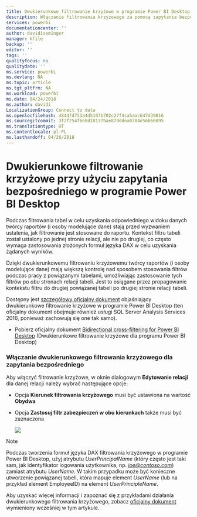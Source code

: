 ```yaml
---
title: Dwukierunkowe filtrowanie krzyżowe w programie Power BI Desktop
description: Włączanie filtrowania krzyżowego za pomocą zapytania bezpośredniego w programie Power BI Desktop
services: powerbi
documentationcenter: ''
author: davidiseminger
manager: kfile
backup: ''
editor: ''
tags: ''
qualityfocus: no
qualitydate: ''
ms.service: powerbi
ms.devlang: NA
ms.topic: article
ms.tgt_pltfrm: NA
ms.workload: powerbi
ms.date: 04/24/2018
ms.author: davidi
LocalizationGroup: Connect to data
ms.openlocfilehash: 4844fd751a4d5107b702c27f4ca5aac647d39816
ms.sourcegitcommit: 3f2f254f6e8d18137bae879ddea0784e56b66895
ms.translationtype: HT
ms.contentlocale: pl-PL
ms.lasthandoff: 04/26/2018
---
```

# <a name="bidirectional-cross-filtering-using-directquery-in-power-bi-desktop"></a>Dwukierunkowe filtrowanie krzyżowe przy użyciu zapytania bezpośredniego w programie Power BI Desktop

Podczas filtrowania tabel w celu uzyskania odpowiedniego widoku danych twórcy raportów (i osoby modelujące dane) stają przed wyzwaniem ustalenia, jak filtrowanie jest stosowane do raportu. Kontekst filtru tabeli został ustalony po jednej stronie relacji, ale nie po drugiej, co często wymaga zastosowania złożonych formuł języka DAX w celu uzyskania żądanych wyników.

Dzięki dwukierunkowemu filtrowaniu krzyżowemu twórcy raportów (i osoby modelujące dane) mają większą kontrolę nad sposobem stosowania filtrów podczas pracy z powiązanymi tabelami, umożliwiając zastosowanie tych filtrów po *obu* stronach relacji tabeli. Jest to osiągane przez propagowanie kontekstu filtru do drugiej powiązanej tabeli po drugiej stronie relacji tabeli.

Dostępny jest [szczegółowy oficjalny dokument](http://download.microsoft.com/download/2/7/8/2782DF95-3E0D-40CD-BFC8-749A2882E109/Bidirectional%20cross-filtering%20in%20Analysis%20Services%202016%20and%20Power%20BI.docx) objaśniający dwukierunkowe filtrowanie krzyżowe w programie Power BI Desktop (ten oficjalny dokument obejmuje również usługi SQL Server Analysis Services 2016, ponieważ zachowują się one tak samo).

* Pobierz oficjalny dokument [Bidirectional cross-filtering for Power BI Desktop](http://download.microsoft.com/download/2/7/8/2782DF95-3E0D-40CD-BFC8-749A2882E109/Bidirectional%20cross-filtering%20in%20Analysis%20Services%202016%20and%20Power%20BI.docx) (Dwukierunkowe filtrowanie krzyżowe dla programu Power BI Desktop)

### <a name="enabling-bidirectional-cross-filtering-for-directquery"></a>Włączanie dwukierunkowego filtrowania krzyżowego dla zapytania bezpośredniego

Aby włączyć filtrowanie krzyżowe, w oknie dialogowym **Edytowanie relacji** dla danej relacji należy wybrać następujące opcje:

* Opcja **Kierunek filtrowania krzyżowego** musi być ustawiona na wartość **Obydwa**
* Opcja **Zastosuj filtr zabezpieczeń w obu kierunkach** także musi być zaznaczona
  
  ![](media/desktop-bidirectional-filtering/bidirectional-filtering_2.png)

> [!NOTE]
> Podczas tworzenia formuł języka DAX filtrowania krzyżowego w programie Power BI Desktop, użyj atrybutu *UserPrincipalName* (który często jest taki sam, jak identyfikator logowania użytkownika, np. *joe@contoso.com*) zamiast atrybutu *UserName*. W takim przypadku może być konieczne utworzenie powiązanej tabeli, która mapuje element *UserName* (lub na przykład element EmployeeID) na element *UserPrincipleName*.
> 
> 

Aby uzyskać więcej informacji i zapoznać się z przykładami działania dwukierunkowego filtrowania krzyżowego, zobacz [oficjalny dokument](http://download.microsoft.com/download/2/7/8/2782DF95-3E0D-40CD-BFC8-749A2882E109/Bidirectional%20cross-filtering%20in%20Analysis%20Services%202016%20and%20Power%20BI.docx) wymieniony wcześniej w tym artykule.

